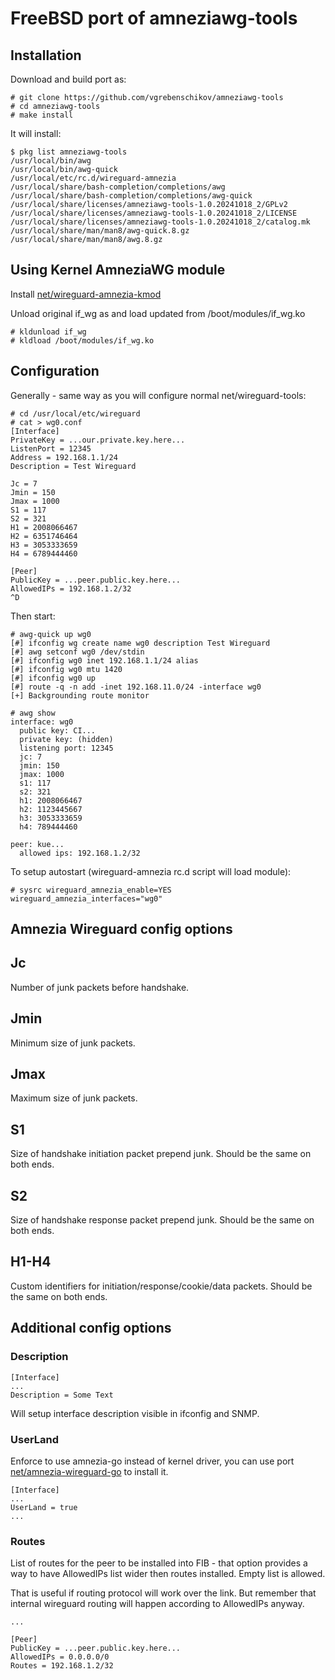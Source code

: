# FreeBSD port of amneziawg-tools

## Installation

Download and build port as:

```shell
# git clone https://github.com/vgrebenschikov/amneziawg-tools
# cd amneziawg-tools
# make install
```

It will install:

```shell
$ pkg list amneziawg-tools
/usr/local/bin/awg
/usr/local/bin/awg-quick
/usr/local/etc/rc.d/wireguard-amnezia
/usr/local/share/bash-completion/completions/awg
/usr/local/share/bash-completion/completions/awg-quick
/usr/local/share/licenses/amneziawg-tools-1.0.20241018_2/GPLv2
/usr/local/share/licenses/amneziawg-tools-1.0.20241018_2/LICENSE
/usr/local/share/licenses/amneziawg-tools-1.0.20241018_2/catalog.mk
/usr/local/share/man/man8/awg-quick.8.gz
/usr/local/share/man/man8/awg.8.gz
```

## Using Kernel AmneziaWG module

Install [net/wireguard-amnezia-kmod](https://github.com/vgrebenschikov/wireguard-amnezia-kmod-port)

Unload original if_wg as and load updated from /boot/modules/if_wg.ko

```shell
# kldunload if_wg
# kldload /boot/modules/if_wg.ko
```

## Configuration

Generally - same way as you will configure normal net/wireguard-tools:

```shell
# cd /usr/local/etc/wireguard
# cat > wg0.conf
[Interface]
PrivateKey = ...our.private.key.here...
ListenPort = 12345
Address = 192.168.1.1/24
Description = Test Wireguard

Jc = 7
Jmin = 150
Jmax = 1000
S1 = 117
S2 = 321
H1 = 2008066467
H2 = 6351746464
H3 = 3053333659
H4 = 6789444460

[Peer]
PublicKey = ...peer.public.key.here...
AllowedIPs = 192.168.1.2/32
^D
```

Then start:

```shell
# awg-quick up wg0
[#] ifconfig wg create name wg0 description Test Wireguard
[#] awg setconf wg0 /dev/stdin
[#] ifconfig wg0 inet 192.168.1.1/24 alias
[#] ifconfig wg0 mtu 1420
[#] ifconfig wg0 up
[#] route -q -n add -inet 192.168.11.0/24 -interface wg0
[+] Backgrounding route monitor

# awg show
interface: wg0
  public key: CI...
  private key: (hidden)
  listening port: 12345
  jc: 7
  jmin: 150
  jmax: 1000
  s1: 117
  s2: 321
  h1: 2008066467
  h2: 1123445667
  h3: 3053333659
  h4: 789444460

peer: kue...
  allowed ips: 192.168.1.2/32
```

To setup autostart (wireguard-amnezia rc.d script will load module):

```shell
# sysrc wireguard_amnezia_enable=YES wireguard_amnezia_interfaces="wg0"
```

## Amnezia Wireguard config options

## Jc

Number of junk packets before handshake.

## Jmin

Minimum size of junk packets.

## Jmax

Maximum size of junk packets.

## S1

Size of handshake initiation packet prepend junk. Should be the same on both ends.

## S2

Size of handshake response packet prepend junk. Should be the same on both ends.

## H1-H4

Custom identifiers for initiation/response/cookie/data packets. Should be the same on both ends.

## Additional config options

### Description

```config
[Interface]
...
Description = Some Text
```

Will setup interface description visible in ifconfig and SNMP.

### UserLand

Enforce to use amnezia-go instead of kernel driver, you can use port
[net/amnezia-wireguard-go](https://github.com/vgrebenschikov/amnezia-wireguard-go) to install it.

```config
[Interface]
...
UserLand = true
...
```

### Routes

List of routes for the peer to be installed into FIB - that option provides a way to have AllowedIPs list wider then routes installed. Empty list is allowed.

That is useful if routing protocol will work over the link. But remember that internal wireguard routing will happen according to AllowedIPs anyway.

```config
...

[Peer]
PublicKey = ...peer.public.key.here...
AllowedIPs = 0.0.0.0/0
Routes = 192.168.1.2/32
```
